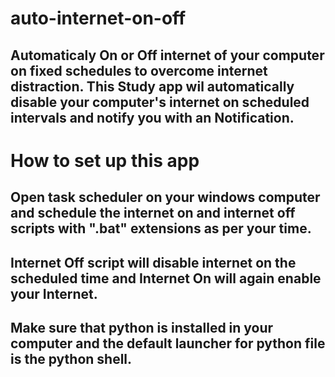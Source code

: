 # auto-internet-on-off
## Automaticaly On or Off internet of your computer on fixed schedules to overcome internet distraction. This Study app wil automatically disable your computer's internet on scheduled intervals and notify you with an Notification.
# How to set up this app
## Open task scheduler on your windows computer and schedule the internet on and internet off scripts with ".bat" extensions as per your time.
## Internet Off script will disable internet on the scheduled time and Internet On will again enable your Internet.
## Make sure that python is installed in your computer and the default launcher for python file is the python shell.
